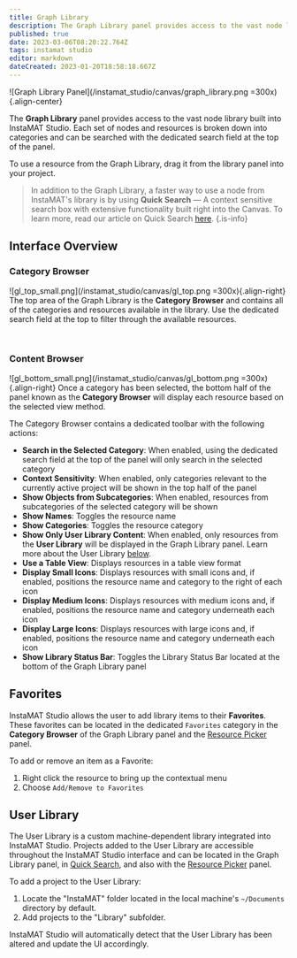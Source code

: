 ```yaml
---
title: Graph Library
description: The Graph Library panel provides access to the vast node library built into InstaMAT Studio.
published: true
date: 2023-03-06T08:20:22.764Z
tags: instamat studio
editor: markdown
dateCreated: 2023-01-20T18:58:18.667Z
---
```


![Graph Library Panel](/instamat_studio/canvas/graph_library.png =300x){.align-center}

The **Graph Library** panel provides access to the vast node library built into InstaMAT Studio. Each set of nodes and resources is broken down into categories and can be searched with the dedicated search field at the top of the panel.

To use a resource from the Graph Library, drag it from the library panel into your project.

>In addition to the Graph Library, a faster way to use a node from InstaMAT's library is by using **Quick Search** — A context sensitive search box with extensive functionality built right into the Canvas. To learn more, read our article on Quick Search [here](/Products/InstaMAT_Studio/Canvas/Canvas_Interface/Quick_Search).
{.is-info}

## Interface Overview

### Category Browser

![gl_top_small.png](/instamat_studio/canvas/gl_top.png =300x){.align-right} The top area of the Graph Library is the **Category Browser** and contains all of the categories and resources available in the library. Use the dedicated search field at the top to filter through the available resources.

<br style="clear: right;" />

### Content Browser

![gl_bottom_small.png](/instamat_studio/canvas/gl_bottom.png =300x){.align-right} Once a category has been selected, the bottom half of the panel known as the **Category Browser** will display each resource based on the selected view method.

The Category Browser contains a dedicated toolbar with the following actions:

- <i class="fa-regular fa-folder"></i> **Search in the Selected Category**: When enabled, using the dedicated search field at the top of the panel will only search in the selected category
- <i class="fa-regular fa-lightbulb-on"></i> **Context Sensitivity**: When enabled, only categories relevant to the currently active project will be shown in the top half of the panel
- <i class="fa-regular fa-folder-tree"></i> **Show Objects from Subcategories**: When enabled, resources from subcategories of the selected category will be shown
- <i class="fa-regular fa-text"></i> **Show Names**: Toggles the resource name
- <i class="fa-regular fa-text-size"></i> **Show Categories**: Toggles the resource category
- <i class="fa-regular fa-user"></i> **Show Only User Library Content**: When enabled, only resources from the **User Library** will be displayed in the Graph Library panel. Learn more about the User Library [below](#user-library).
- <i class="fa-regular fa-table"></i> **Use a Table View**: Displays resources in a table view format
- <i class="fa-regular fa-chess-board"></i> **Display Small Icons**: Displays resources with small icons and, if enabled, positions the resource name and category to the right of each icon
- <i class="fa-regular fa-table-cells"></i> **Display Medium Icons**: Displays resources with medium icons and, if enabled, positions the resource name and category underneath each icon
- <i class="fa-regular fa-table-cells-large"></i> **Display Large Icons**: Displays resources with large icons and, if enabled, positions the resource name and category underneath each icon
- <i class="fa-regular fa-square-info"></i> **Show Library Status Bar**: Toggles the Library Status Bar located at the bottom of the Graph Library panel




## Favorites
InstaMAT Studio allows the user to add library items to their **Favorites**. These favorites can be located in the dedicated <i class="fa-regular fa-heart"></i> `Favorites` category in the **Category Browser** of the Graph Library panel and the [Resource Picker](/Products/InstaMAT_Studio/Canvas/Canvas_Interface/Resource_Picker) panel.

To add or remove an item as a Favorite:

1. Right click the resource to bring up the contextual menu
2. Choose `Add/Remove to Favorites`


## User Library
The User Library is a custom machine-dependent library integrated into InstaMAT Studio. Projects added to the User Library are accessible throughout the InstaMAT Studio interface and can be located in the Graph Library panel, in [Quick Search](/Products/InstaMAT_Studio/Canvas/Canvas_Interface/Quick_Search), and also with the [Resource Picker](/Products/InstaMAT_Studio/Canvas/Canvas_Interface/Resource_Picker) panel.

To add a project to the User Library:

1. Locate the "InstaMAT" folder located in the local machine's `~/Documents` directory by default.
2. Add projects to the "Library" subfolder.

InstaMAT Studio will automatically detect that the User Library has been altered and update the UI accordingly.